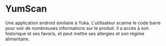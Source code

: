 # YumScan
Une application android similaire à Yuka. L'utilisateur scanne le code barre pour voir de nombreuses informations sur le produit. Il a accès à son historique et ses favoris, et peut mettre ses allergies et son régime alimentaire.
